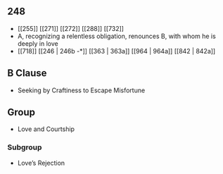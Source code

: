 ## 248
- [[255]] [[271]] [[272]] [[288]] [[732]] 
- A, recognizing a relentless obligation, renounces B, with whom he is deeply in love
- [[718]] [[246 | 246b -*]] [[363 | 363a]] [[964 | 964a]] [[842 | 842a]] 

## B Clause
- Seeking by Craftiness to Escape Misfortune

## Group
- Love and Courtship

### Subgroup
- Love’s Rejection

